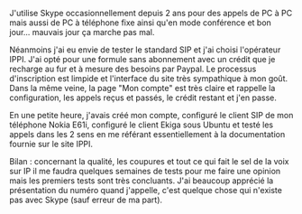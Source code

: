 <!-- title: Voix sur IP avec SIP -->
<!-- category: Mobilité -->

J'utilise Skype occasionnellement depuis 2 ans pour des appels de PC à PC mais
aussi de PC à téléphone fixe ainsi qu'en mode conférence et bon jour...
mauvais jour ça marche pas mal.<!-- more --> 

Néanmoins j'ai eu envie de tester le standard SIP et j'ai choisi l'opérateur
IPPI. J'ai opté pour une formule sans abonnement avec un crédit que je
recharge au fur et à mesure des besoins par Paypal. Le processus d'inscription
est limpide et l'interface du site très sympathique à mon goût. Dans la même
veine, la page "Mon compte" est très claire et rappelle la configuration, les
appels reçus et passés, le crédit restant et j'en passe.

En une petite heure, j'avais créé mon compte, configuré le client SIP de mon téléphone Nokia E61i, configuré le
client Ekiga sous Ubuntu et testé les appels dans les 2 sens en me référant
essentiellement à la documentation fournie sur le site IPPI.

Bilan : concernant la qualité, les coupures et tout ce qui fait le sel de la
voix sur IP il me faudra quelques semaines de tests pour me faire une opinion
mais les premiers tests sont très concluants. J'ai beaucoup apprécié la
présentation du numéro quand j'appelle, c'est quelque chose qui n'existe pas
avec Skype (sauf erreur de ma part).
